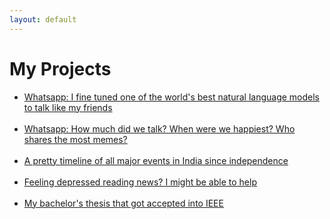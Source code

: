 ```yaml
---
layout: default
---
```

# My Projects

* [Whatsapp: I fine tuned one of the world's best natural language models to talk like my friends](gpt2Whatsapp.md)<br><br>
* [Whatsapp: How much did we talk? When were we happiest? Who shares the most memes?](whatsapp_analytics.md)<br><br>
* [A pretty timeline of all major events in India since independence ](india_cplp_timeline.html)<br><br>
* [Feeling depressed reading news? I might be able to help](news_negativity.html)<br><br>
* [My bachelor's thesis that got accepted into IEEE](ieee_discover.html)<br><br>
<br><br>
<!-- * [](.md) -->
